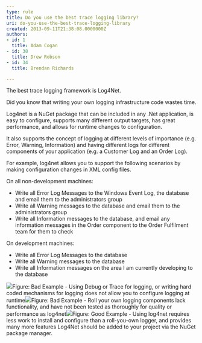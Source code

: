 ```yaml
---
type: rule
title: Do you use the best trace logging library?
uri: do-you-use-the-best-trace-logging-library
created: 2013-09-11T21:38:08.0000000Z
authors:
- id: 1
  title: Adam Cogan
- id: 38
  title: Drew Robson
- id: 34
  title: Brendan Richards

---
```


 
​The best trace logging framework is Log4Net.

Did you know that writing your own logging infrastructure code wastes time.

Log4net is a NuGet package that can be included in any .Net application, is easy to configure, supports many different output targets, has great performance, and allows for runtime changes to configuration.
 
It also supports the concept of logging at different levels of importance (e.g. Error, Warning, Information) and having different logs for different components of your application (e.g. a Customer Log and an Order Log).

For example, log4net allows you to support the following scenarios by making configuration changes in XML config files.

On all non-development machines:

- Write all Error Log Messages to the Windows Event Log, the database and email them to the administrators group
- Write all Warning messages to the database and email them to the administrators group
- Write all Information messages to the database, and email any information messages in the Order component to the Order Fulfilment team for them to check


On development machines:

- Write all Error Log Messages to the database
- Write all Warning messages to the database
- Write all Information messages on the area I am currently developing to the database

![](/SoftwareDevelopment/RulesForErrorHandling/PublishingImages/trace-logging-bad.jpg)Figure: Bad Example - Using Debug or Trace for logging, or writing hard coded mechanisms for logging does not allow you to configure logging at runtime![](/SoftwareDevelopment/RulesForErrorHandling/PublishingImages/trace-logging-bad-2.jpg)Figure: Bad Example - Roll your own logging components lack functionality, and have not been tested as thoroughly for quality or performance as log4net![](/SoftwareDevelopment/RulesForErrorHandling/PublishingImages/trace-logging-good.jpg)Figure: Good Example - Using log4net requires less work to install and configure than a roll-you-own logger, and provides many more features
Log4Net should be added to your project via the NuGet package manager.

